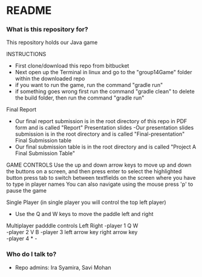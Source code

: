 # README #



### What is this repository for? ###

This repository holds our Java game


INSTRUCTIONS
- First clone/download this repo from bitbucket
- Next open up the Terminal in linux and go to the "group14Game" folder within the downloaded repo
- if you want to run the game, run the command "gradle run" 
- if something goes wrong first run the command "gradle clean" to delete the build folder, then run the command "gradle run"


Final Report
- Our final report submission is in the root directory of this repo in PDF form and is called "Report"
Presentation slides
-Our presentation slides submission is in the root directory and is called "Final-presentation"
Final Submission table
- Our final submission table is in the root directory and is called "Project A Final Submission Table"

GAME CONTROLS
Use the up and down arrow keys to move up and down the buttons on a screen, and then press enter to select the highlighted button
press tab to switch between textfields on the screen where you have to type in player names
You can also navigate using the mouse
press 'p' to pause the game

Single Player (in single player you will control the top left player)
- Use the Q and W keys to move the paddle left and right

Multiplayer 
padddle controls	Left				Right
-player 1			Q					W	
-player 2			V					B
-player 3		left arrow key		right arrow key		
-player 4			*					-

### Who do I talk to? ###

* Repo admins: Ira Syamira, Savi Mohan
